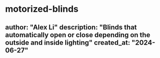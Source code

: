 # motorized-blinds

author: "Alex Li"
description: "Blinds that automatically open or close depending on the outside and inside lighting"
created_at: "2024-06-27"
---
